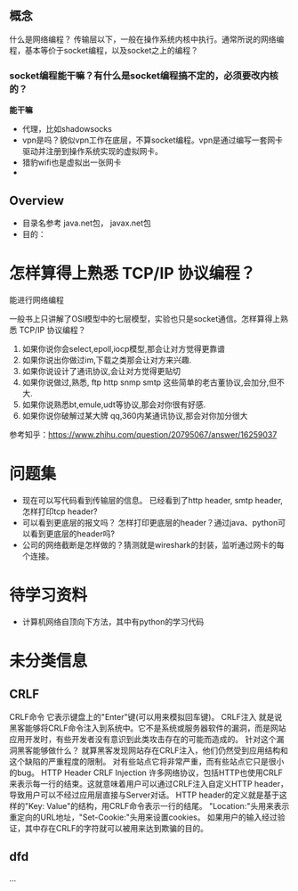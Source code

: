 
## 概念

什么是网络编程？
传输层以下，一般在操作系统内核中执行。通常所说的网络编程，基本等价于socket编程，以及socket之上的编程？

### socket编程能干嘛？有什么是socket编程搞不定的，必须要改内核的？

**能干嘛**
- 代理，比如shadowsocks
- vpn是吗？貌似vpn工作在底层，不算socket编程。vpn是通过编写一套网卡驱动并注册到操作系统实现的虚拟网卡。
- 猎豹wifi也是虚拟出一张网卡
-



## Overview

- 目录名参考 java.net包， javax.net包
- 目的：

# 怎样算得上熟悉 TCP/IP 协议编程？

能进行网络编程

一般书上只讲解了OSI模型中的七层模型，实验也只是socket通信。怎样算得上熟悉 TCP/IP 协议编程？

1. 如果你说你会select,epoll,iocp模型,那会让对方觉得更靠谱
1. 如果你说出你做过im,下载之类那会让对方来兴趣.
1. 如果你说设计了通讯协议,会让对方觉得更贴切
1. 如果你说做过,熟悉, ftp http snmp smtp 这些简单的老古董协议,会加分,但不大.
1. 如果你说熟悉bt,emule,udt等协议,那会对你很有好感.
1. 如果你说你破解过某大牌 qq,360内某通讯协议,那会对你加分很大

参考知乎：https://www.zhihu.com/question/20795067/answer/16259037


# 问题集
- 现在可以写代码看到传输层的信息。 已经看到了http header, smtp header, 怎样打印tcp header?
- 可以看到更底层的报文吗？ 怎样打印更底层的header？通过java、python可以看到更底层的header吗?
- 公司的网络截断是怎样做的？猜测就是wireshark的封装，监听通过网卡的每个连接。





# 待学习资料

- 计算机网络自顶向下方法，其中有python的学习代码


# 未分类信息

## CRLF

CRLF命令
它表示键盘上的"Enter"键(可以用来模拟回车键)。
CRLF注入
就是说黑客能够将CRLF命令注入到系统中。它不是系统或服务器软件的漏洞，而是网站应用开发时，有些开发者没有意识到此类攻击存在的可能而造成的。
针对这个漏洞黑客能够做什么？
就算黑客发现网站存在CRLF注入，他们仍然受到应用结构和这个缺陷的严重程度的限制。
对有些站点它将非常严重，而有些站点它只是很小的bug。
HTTP Header CRLF Injection
许多网络协议，包括HTTP也使用CRLF来表示每一行的结束。这就意味着用户可以通过CRLF注入自定义HTTP header，导致用户可以不经过应用层直接与Server对话。
HTTP header的定义就是基于这样的"Key: Value"的结构，用CRLF命令表示一行的结尾。
"Location:"头用来表示重定向的URL地址，"Set-Cookie:"头用来设置cookies。
如果用户的输入经过验证，其中存在CRLF的字符就可以被用来达到欺骗的目的。


## dfd

...
